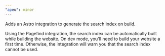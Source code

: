 ```yaml
---
"apeu": minor
---
```


Adds an Astro integration to generate the search index on build.

Using the Pagefind integration, the search index can be automatically built while building the website. On dev mode, you'll need to build your website a first time. Otherwise, the integration will warn you that the search index cannot be used.
